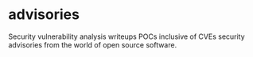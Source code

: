 # advisories
Security vulnerability analysis writeups POCs inclusive of CVEs security advisories from the world of open source software.
